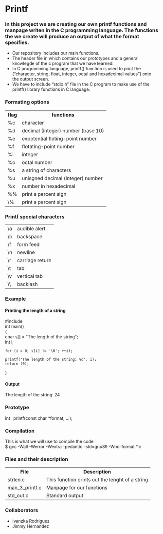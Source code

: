 <head>
<h1>Printf</h1>
</head>
<body>
<h3>In this project we are creating our own printf functions and manpage writen in the C programming language. The functions the we create will produce an output of what the format specifies.</h3>
<ul>
<li>Our repository includes our main functions.</li>
<li>The header file in which contains our prototypes and a general knowlegde of the c program that we have learned.</li>
<li>In C programming language, printf() function is used to print the (“character, string, float, integer, octal and hexadecimal values”) onto the output screen.</li>
<li>We have to include “stdio.h” file in the C program to make use of the printf() library functions in C language.</li>
</ul>
<h3>Formating options</h3>
<table>
<tr>
<th>flag</th>
<th>functions</th>
</tr>
<tr>
<td>%c</td>
<td>character</td>
</tr
<tr>
<td>%d</td>
<td>decimal (integer) number (base 10)</td>
</tr>
<td>%e</td>
<td>expotential floting-point number</td>
<tr>
<td>%f</td>
<td>flotating-point number</td>
</tr>
<tr>
<td>%i</td>
<td>integer</td>
</tr>
<tr>
<td>%o</td>
<td>octal number</td>
</tr>
<tr>
<td>%s</td>
<td>a string of characters</td>
</tr>
<tr>
<td>%u</td>
<td>unisgned decimal (integer) number</td>
</tr>
<tr>
<td>%x</td>
<td>number in hexadecimal</td>
</tr>
<tr>
<td>%%</td>
<td>print a percent sign</td>
</tr>
<tr>
<td>\%</td>
<td>print a percent sign</td>
</tr>
</table>
<h3>Printf special characters</h3>
<table>
<tr>
<td>\a</td>
<td>audible alert</td>
</tr>
<tr>
<td>\b</td>
<td>backspace</td>
</tr>
<tr>
<td>\f</td>
<td>form feed</td>
</tr>
<tr>
<td>\n</td>
<td>newline</td>
</tr>
<tr>
<td>\r</td>
<td>carriage return</td>
</tr>
<tr>
<td>\t</td>
<td>tab</td>
</tr>
<tr>
<td>\v</td>
<td>vertical tab</td>
</tr>
<tr>
<td>\\</td>
<td>backlash</td>
</tr>
</table>
<h3>Example</h3>
<h4>Printing the length of a string</h4>
#include <stdio.h>
<br>
int main()
<br>
{
<br>
    char s[] = "The length of the string";
<br>
    int i;

    for (i = 0; s[i] != '\0'; ++i);
    
    printf("The length of the string: %d", i);
    return (0);
}
<h4>Output</h4>
The length of the string: 24
<h3>Prototype</h3>
int _printf(const char *format, ...);
<h3>Compilation</h3>
This is what we will use to compile the code
<br>
$ gcc -Wall -Werror -Wextra -pedantic -std=gnu89 -Wno-format *.c
<h3>Files and their description</h3>
<table>
<tr>
<th>File</th>
<th>Description</th>
</tr>
<tr>
<td>strlen.c</td>
<td>This function prints out the lenght of a string</td>
</tr>
<tr>
<td>man_3_printf.c</td>
<td>Manpage for our functions</td>
</tr>
<tr>
<td>std_out.c</td>
<td>Standard output</td>
</tr>
</table>
<h3>Collaborators</h3>
<ul>
<li>Ivanzka Rodriguez</li>
<li>Jimmy Hernandez</li>
</ul>
</body>
